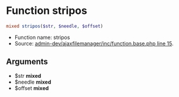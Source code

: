Function stripos
===========================





```php
mixed stripos($str, $needle, $offset)
```

* Function name: stripos
* Source: [admin-dev/ajaxfilemanager/inc/function.base.php line 15](https://github.com/PrestaShop/PrestaShop/blob/1.5.0.5/admin-dev/ajaxfilemanager/inc/function.base.php#L15).

Arguments
---------

* $str **mixed**
* $needle **mixed**
* $offset **mixed**

